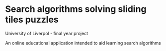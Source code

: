 # Search algorithms solving sliding tiles puzzles

University of Liverpol - final year project

An online educational application intended to aid learning search algorithms
